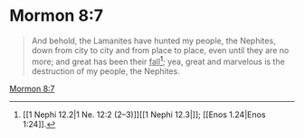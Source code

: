 # Mormon 8:7

> And behold, the Lamanites have hunted my people, the Nephites, down from city to city and from place to place, even until they are no more; and great has been their <u>fall</u>[^a]; yea, great and marvelous is the destruction of my people, the Nephites.

[Mormon 8:7](https://www.churchofjesuschrist.org/study/scriptures/bofm/morm/8?lang=eng&id=p7#p7)


[^a]: [[1 Nephi 12.2|1 Ne. 12:2 (2–3)]][[1 Nephi 12.3|]]; [[Enos 1.24|Enos 1:24]].  
